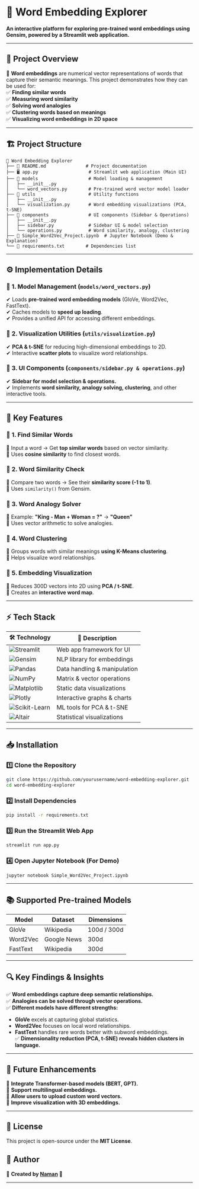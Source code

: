 # 🚀 **Word Embedding Explorer**  

**An interactive platform for exploring pre-trained word embeddings using Gensim, powered by a Streamlit web application.**  

---

## 📌 **Project Overview**  

🔹 **Word embeddings** are numerical vector representations of words that capture their semantic meanings. This project demonstrates how they can be used for:  
✅ **Finding similar words**  
✅ **Measuring word similarity**  
✅ **Solving word analogies**  
✅ **Clustering words based on meanings**  
✅ **Visualizing word embeddings in 2D space**  

---

## 🏗 **Project Structure**  

```
📂 Word Embedding Explorer
├── 📜 README.md               # Project documentation
├── 🖥 app.py                   # Streamlit web application (Main UI)
├── 📂 models                   # Model loading & management
│   ├── __init__.py           
│   └── word_vectors.py        # Pre-trained word vector model loader
├── 📂 utils                    # Utility functions
│   ├── __init__.py           
│   └── visualization.py       # Word embedding visualizations (PCA, t-SNE)
├── 📂 components               # UI components (Sidebar & Operations)
│   ├── __init__.py           
│   ├── sidebar.py             # Sidebar UI & model selection
│   └── operations.py          # Word similarity, analogy, clustering
├── 📓 Simple_Word2Vec_Project.ipynb  # Jupyter Notebook (Demo & Explanation)
└── 📜 requirements.txt        # Dependencies list
```

---

## ⚙ **Implementation Details**  

### 🔹 **1. Model Management (`models/word_vectors.py`)**  
✔ Loads **pre-trained word embedding models** (GloVe, Word2Vec, FastText).  
✔ Caches models to **speed up loading**.  
✔ Provides a unified API for accessing different embeddings.  

### 🔹 **2. Visualization Utilities (`utils/visualization.py`)**  
✔ **PCA & t-SNE** for reducing high-dimensional embeddings to 2D.  
✔ Interactive **scatter plots** to visualize word relationships.  

### 🔹 **3. UI Components (`components/sidebar.py & operations.py`)**  
✔ **Sidebar for model selection & operations.**  
✔ Implements **word similarity, analogy solving, clustering**, and other interactive tools.  

---

## 🎯 **Key Features**  

### 📍 **1. Find Similar Words**  
🔹 Input a word → Get **top similar words** based on vector similarity.  
🔹 Uses **cosine similarity** to find closest words.  

### 📍 **2. Word Similarity Check**  
🔹 Compare two words → See their **similarity score (-1 to 1)**.  
🔹 Uses `similarity()` from Gensim.  

### 📍 **3. Word Analogy Solver**  
🔹 Example: **"King - Man + Woman = ?"** → **"Queen"**  
🔹 Uses vector arithmetic to solve analogies.  

### 📍 **4. Word Clustering**  
🔹 Groups words with similar meanings **using K-Means clustering**.  
🔹 Helps visualize word relationships.  

### 📍 **5. Embedding Visualization**  
🔹 Reduces 300D vectors into 2D using **PCA / t-SNE**.  
🔹 Creates an **interactive word map**.  

---

## ⚡ **Tech Stack**  

| 🛠 Technology       | 🔹 Description |
|--------------------|---------------|
| ![Streamlit](https://img.shields.io/badge/🔴-Streamlit-FF4B4B?style=for-the-badge) | Web app framework for UI |
| ![Gensim](https://img.shields.io/badge/🟢-Gensim-1A9E6D?style=for-the-badge) | NLP library for embeddings |
| ![Pandas](https://img.shields.io/badge/🐼-Pandas-150458?style=for-the-badge) | Data handling & manipulation |
| ![NumPy](https://img.shields.io/badge/🔢-NumPy-013243?style=for-the-badge) | Matrix & vector operations |
| ![Matplotlib](https://img.shields.io/badge/📊-Matplotlib-11557C?style=for-the-badge) | Static data visualizations |
| ![Plotly](https://img.shields.io/badge/📈-Plotly-3F4F75?style=for-the-badge) | Interactive graphs & charts |
| ![Scikit-Learn](https://img.shields.io/badge/🤖-Scikit--Learn-F7931E?style=for-the-badge) | ML tools for PCA & t-SNE |
| ![Altair](https://img.shields.io/badge/📉-Altair-Red?style=for-the-badge) | Statistical visualizations |

---

## 📥 **Installation**  

### 1️⃣ Clone the Repository  
```bash
git clone https://github.com/yourusername/word-embedding-explorer.git
cd word-embedding-explorer
```

### 2️⃣ Install Dependencies  
```bash
pip install -r requirements.txt
```

### 3️⃣ Run the Streamlit Web App  
```bash
streamlit run app.py
```

### 4️⃣ Open Jupyter Notebook (For Demo)  
```bash
jupyter notebook Simple_Word2Vec_Project.ipynb
```

---

## 📚 **Supported Pre-trained Models**  

| Model | Dataset | Dimensions |
|--------|---------|------------|
| GloVe | Wikipedia | 100d / 300d |
| Word2Vec | Google News | 300d |
| FastText | Wikipedia | 300d |

---

## 🔍 **Key Findings & Insights**  

✅ **Word embeddings capture deep semantic relationships.**  
✅ **Analogies can be solved through vector operations.**  
✅ **Different models have different strengths:**  
- **GloVe** excels at capturing global statistics.  
- **Word2Vec** focuses on local word relationships.  
- **FastText** handles rare words better with subword embeddings.  
✅ **Dimensionality reduction (PCA, t-SNE) reveals hidden clusters in language.**  

---

## 🚀 **Future Enhancements**  

🔹 **Integrate Transformer-based models (BERT, GPT).**  
🔹 **Support multilingual embeddings.**  
🔹 **Allow users to upload custom word vectors.**  
🔹 **Improve visualization with 3D embeddings.**  

---

## 📜 **License**  
This project is open-source under the **MIT License**.  

## 👤 **Author**  
📌 **Created by [Naman](https://github.com/yourusername) 🚀**  

---
